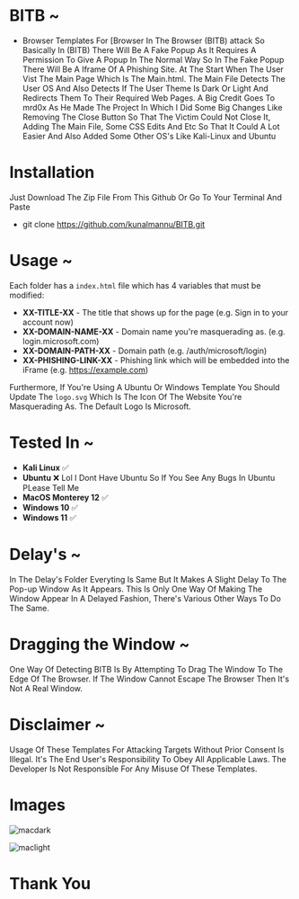 # BITB ~
- Browser Templates For [Browser In The Browser (BITB) attack
So Basically In (BITB) There Will Be A Fake Popup As It Requires A Permission To Give A Popup In The Normal Way So In The Fake Popup There Will Be A Iframe Of A Phishing Site.
At The Start When The User Vist The Main Page Which Is The Main.html. The Main File Detects The User OS And Also Detects If The User Theme Is Dark Or Light And Redirects Them 
To Their Required Web Pages. A Big Credit Goes To mrd0x As He Made The Project In Which I Did Some Big Changes Like Removing The Close Button So That The Victim Could Not 
Close It, Adding The Main File, Some CSS Edits And Etc So That It Could A Lot Easier And Also Added Some Other OS's Like Kali-Linux and Ubuntu

# Installation
Just Download The Zip File From This Github Or Go To Your Terminal And Paste
- git clone https://github.com/kunalmannu/BITB.git

# Usage ~

Each folder has a `index.html` file which has 4 variables that must be modified:

* **XX-TITLE-XX** - The title that shows up for the page (e.g. Sign in to your account now)
* **XX-DOMAIN-NAME-XX** - Domain name you're masquerading as. (e.g. login.microsoft.com)
* **XX-DOMAIN-PATH-XX** - Domain path (e.g. /auth/microsoft/login)
* **XX-PHISHING-LINK-XX** - Phishing link which will be embedded into the iFrame (e.g. https://example.com)

Furthermore, If You're Using A Ubuntu Or Windows Template You Should Update The `logo.svg` Which Is The Icon Of The Website You're Masquerading As. The Default Logo Is Microsoft.

# Tested In ~
* **Kali Linux** ✅
* **Ubuntu** ❌ Lol I Dont Have Ubuntu So If You See Any Bugs In Ubuntu PLease Tell Me
* **MacOS Monterey 12** ✅
* **Windows 10** ✅
* **Windows 11** ✅


# Delay's ~
In The Delay's Folder Everyting Is Same But It Makes A Slight Delay To The Pop-up Window As It Appears. This Is Only One Way Of Making The Window Appear In A Delayed Fashion, There's Various Other Ways To Do The Same.

# Dragging the Window ~

One Way Of Detecting BITB Is By Attempting To Drag The Window To The Edge Of The Browser. If The Window Cannot Escape The Browser Then It's Not A Real Window. 

# Disclaimer ~

Usage Of These Templates For Attacking Targets Without Prior Consent Is Illegal. It's The End User's Responsibility To Obey All Applicable Laws. The Developer Is Not Responsible For Any Misuse Of These Templates.

# Images
![macdark](https://github.com/kunalmannu/BITB/assets/112188096/97dfddb5-a67e-45da-9002-9d4b14187503)


![maclight](https://github.com/kunalmannu/BITB/assets/112188096/d03127b8-c8c4-4011-8396-cf8c679237cb)

# Thank You
